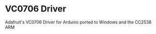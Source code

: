 VC0706 Driver
=============

Adafruit's VC0706 Driver for Arduino ported to Windows and the CC2538 ARM
